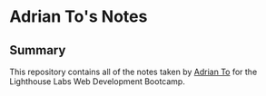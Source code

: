 # Adrian To's Notes

## Summary

This repository contains all of the notes taken by [Adrian To](https://github.com/adrianetodesign) for the Lighthouse Labs Web Development Bootcamp.

